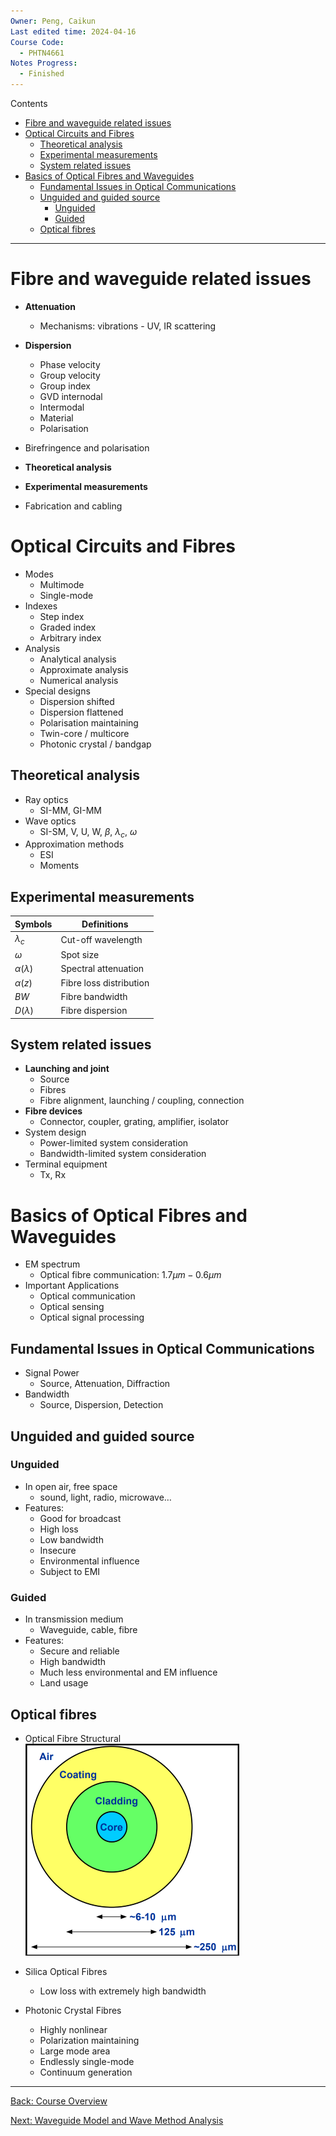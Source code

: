 ```yaml
---
Owner: Peng, Caikun
Last edited time: 2024-04-16
Course Code:
  - PHTN4661
Notes Progress:
  - Finished 
---
```


Contents
- [Fibre and waveguide related issues](#fibre-and-waveguide-related-issues)
- [Optical Circuits and Fibres](#optical-circuits-and-fibres)
  - [Theoretical analysis](#theoretical-analysis)
  - [Experimental measurements](#experimental-measurements)
  - [System related issues](#system-related-issues)
- [Basics of Optical Fibres and Waveguides](#basics-of-optical-fibres-and-waveguides)
  - [Fundamental Issues in Optical Communications](#fundamental-issues-in-optical-communications)
  - [Unguided and guided source](#unguided-and-guided-source)
    - [Unguided](#unguided)
    - [Guided](#guided)
  - [Optical fibres](#optical-fibres)
---

# Fibre and waveguide related issues

- **Attenuation**
	- Mechanisms: vibrations -  UV, IR scattering
- **Dispersion**
	- Phase velocity
	- Group velocity
	- Group index
	- GVD internodal
	- Intermodal
	- Material
	- Polarisation

- Birefringence and polarisation

- **Theoretical analysis**

- **Experimental measurements**

- Fabrication and cabling

# Optical Circuits and Fibres

- Modes
	- Multimode
	- Single-mode
- Indexes
	- Step index
	- Graded index
	- Arbitrary index
- Analysis
	- Analytical analysis
	- Approximate analysis
	- Numerical analysis
- Special designs
	- Dispersion shifted
	- Dispersion flattened
	- Polarisation maintaining
	- Twin-core / multicore
	- Photonic crystal / bandgap

## Theoretical analysis

- Ray optics
	- SI-MM, GI-MM
- Wave optics
	- SI-SM, V, U, W, $\beta$, $\lambda_c$, $\omega$ 
- Approximation methods
	- ESI
	- Moments
    
## Experimental measurements
    
| Symbols           | Definitions             |
| ----------------- | ----------------------- |
| $\lambda_c$       | Cut-off wavelength      |
| $\omega$          | Spot size               |
| $\alpha(\lambda)$ | Spectral attenuation    |
| $\alpha(z)$       | Fibre loss distribution |
| $BW$              | Fibre bandwidth         |
| $D(\lambda)$      | Fibre dispersion        |
    
## System related issues
    
- **Launching and joint**      
    - Source
    - Fibres
    - Fibre alignment, launching / coupling, connection
- **Fibre devices**
    - Connector, coupler, grating, amplifier, isolator
- System design
    - Power-limited system consideration
    - Bandwidth-limited system consideration
- Terminal equipment
    - Tx, Rx  

# Basics of Optical Fibres and Waveguides
    
- EM spectrum  
  - Optical fibre communication: $1.7\mu m-0.6\mu m$
- Important Applications
  - Optical communication
  - Optical sensing
  - Optical signal processing
    
## Fundamental Issues in Optical Communications

- Signal Power
  - Source, Attenuation, Diffraction   
- Bandwidth
  - Source, Dispersion, Detection
        
## Unguided and guided source
        
### Unguided

- In open air, free space
  - sound, light, radio, microwave…
- Features:
  - Good for broadcast
  - High loss
  - Low bandwidth 
  - Insecure 
  - Environmental influence 
  - Subject to EMI

### Guided
        
- In transmission medium
  - Waveguide, cable, fibre
- Features:
  - Secure and reliable
  - High bandwidth
  - Much less environmental and EM influence
  - Land usage

## Optical fibres

- Optical Fibre Structural
![Optical Fibre Structural](../images/optical_fibre_structure.png)

- Silica Optical Fibres
  - Low loss with extremely high bandwidth
- Photonic Crystal Fibres
  - Highly nonlinear
  - Polarization maintaining
  - Large mode area
  - Endlessly single-mode
  - Continuum generation

---
[Back: Course Overview](PHTN4661%20Optical%20Circuits%20and%20Fibres%20Overview.md)

[Next: Waveguide Model and Wave Method Analysis](2.%20Waveguide%20Model%20and%20Wave%20Method%20Analysis.md)